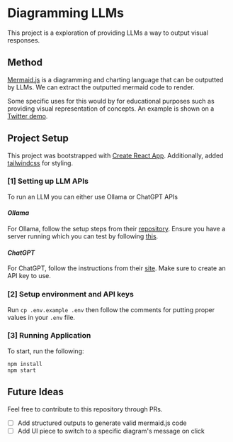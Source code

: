 # Diagramming LLMs

This project is a exploration of providing LLMs a way to output visual responses.

## Method

[Mermaid.js](https://mermaid.js.org/) is a diagramming and charting language that can be outputted by LLMs. We can extract the outputted mermaid code to render.

Some specific uses for this would by for educational purposes such as providing visual representation of concepts. An example is shown on a [Twitter demo](https://x.com/johnathanchewy/status/1806442348903322103).

## Project Setup

This project was bootstrapped with [Create React App](https://github.com/facebook/create-react-app). Additionally, added [tailwindcss](https://tailwindcss.com/) for styling.

### [1] Setting up LLM APIs

To run an LLM you can either use Ollama or ChatGPT APIs

#### _Ollama_

For Ollama, follow the setup steps from their [repository](https://github.com/ollama/ollama?tab=readme-ov-file#ollama). Ensure you have a server running which you can test by following [this](https://github.com/ollama/ollama?tab=readme-ov-file#ollama).

#### _ChatGPT_

For ChatGPT, follow the instructions from their [site](https://platform.openai.com/docs/api-reference/introduction). Make sure to create an API key to use.

### [2] Setup environment and API keys

Run `cp .env.example .env` then follow the comments for putting proper values in your `.env` file.

### [3] Running Application

To start, run the following:

```
npm install
npm start
```

## Future Ideas

Feel free to contribute to this repository through PRs.

- [ ] Add structured outputs to generate valid mermaid.js code
- [ ] Add UI piece to switch to a specific diagram's message on click
